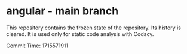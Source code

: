 # angular - main branch

This repository contains the frozen state of the repository.
Its history is cleared. It is used only for static code
analysis with Codacy.

Commit Time: 1715571911